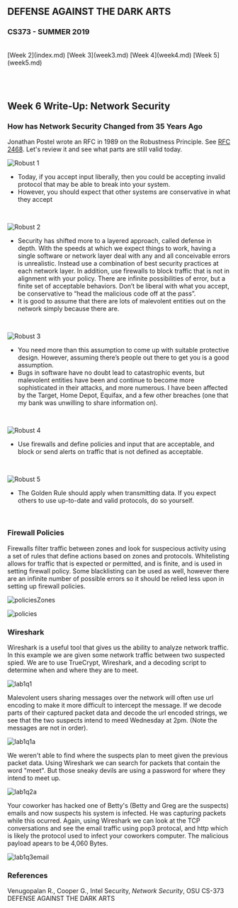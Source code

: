## DEFENSE AGAINST THE DARK ARTS
### CS373 - SUMMER 2019
<br>
[Week 2](index.md)  [Week 3](week3.md)  [Week 4](week4.md)  [Week 5](week5.md)

<br><br>
## Week 6 Write-Up:  Network Security

### How has Network Security Changed from 35 Years Ago

Jonathan Postel wrote an RFC in 1989 on the Robustness Principle. See [RFC 2468](http://tools.ietf.org/html/rfc2468). Let's review it and see what parts are still valid today.
<br>

![Robust 1](Robust_1.JPG)
<br>

*	Today, if you accept input liberally, then you could be accepting invalid protocol that may be able to break into your system. 
*	However, you should expect that other systems are conservative in what they accept
<br>

![Robust 2](Robust_2.JPG)
<br>

*	Security has shifted more to a layered approach, called defense in depth. With the speeds at which we expect things to work, having a single software or network layer deal with any and all conceivable errors is unrealistic. Instead use a combination of best security practices at each network layer. In addition, use firewalls to block traffic that is not in alignment with your policy. There are infinite possibilities of error, but a finite set of acceptable behaviors. Don’t be liberal with what you accept, be conservative to “head the malicious code off at the pass”.
*	It is good to assume that there are lots of malevolent entities out on the network simply because there are.
<br>

![Robust 3](Robust_3.JPG)
<br>

*	You need more than this assumption to come up with suitable protective design. However, assuming there’s people out there to get you is a good assumption.
*	Bugs in software have no doubt lead to catastrophic events, but malevolent entities have been and continue to become more sophisticated in their attacks, and more numerous. I have been affected by the Target, Home Depot, Equifax, and a few other breaches (one that my bank was unwilling to share information on). 
<br>

![Robust 4](Robust_4.JPG)
<br>

*	Use firewalls and define policies and input that are acceptable, and block or send alerts on traffic that is not defined as acceptable. 
<br>

![Robust 5](Robust_5.JPG)
<br>

*	The Golden Rule should apply when transmitting data. If you expect others to use up-to-date and valid protocols, do so yourself.
<br>

### Firewall Policies

Firewalls filter traffic between zones and look for suspecious activity using a set of rules that define actions based on zones and protocols. Whitelisting allows for traffic that is expected or permitted, and is finite, and is used in setting firewall policy. Some blacklisting can be used as well, however there are an infinite number of possible errors so it should be relied less upon in setting up firewall policies.
<br>

![policiesZones](policiesZones.JPG)
<br>

![policies](policies.JPG)
<br>

### Wireshark

Wireshark is a useful tool that gives us the ability to analyze network traffic. In this example we are given some network traffic between two suspected spied. We are to use TrueCrypt, Wireshark, and a decoding script to determine when and where they are to meet.
<br>

![lab1q1](lab1q1.JPG)
<br>

Malevolent users sharing messages over the network will often use url encoding to make it more difficult to intercept the message. If we decode parts of their captured packet data and decode the url encoded strings, we see that the two suspects intend to meed Wednesday at 2pm. (Note the messages are not in order).
<br>

![lab1q1a](lab1q1a.JPG)
<br>

We weren't able to find where the suspects plan to meet given the previous packet data. Using Wireshark we can search for packets that contain the word "meet". But those sneaky devils are using a password for where they intend to meet up.
<br>

![lab1q2a](lab1q2a.JPG)
<br>

Your coworker has hacked one of Betty's (Betty and Greg are the suspects) emails and now suspects his system is infected. He was capturing packets while this ocurred. Again, using Wireshark we can look at the TCP conversations and see the email traffic using pop3 protocal, and http which is likely the protocol used to infect your coworkers computer. The malicious payload apears to be 4,060 Bytes.

![lab1q3email](lab1q3email.JPG)
<br>

### References
Venugopalan R., Cooper G., Intel Security, *Network Security*, OSU CS-373 DEFENSE AGAINST THE DARK ARTS

